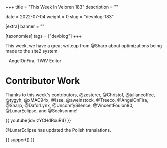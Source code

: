 +++
title = "This Week In Veloren 183"
description = ""

date = 2022-07-04
weight = 0
slug = "devblog-183"

[extra]
banner = ""

[taxonomies]
tags = ["devblog"]
+++

This week, we have a great writeup from @Sharp about optimizations being made to
the site2 system.

\- AngelOnFira, TWiV Editor

# Contributor Work

Thanks to this week's contributors, @zesterer, @Christof, @juliancoffee, @tygyh,
@xMAC94x, @Isse, @aweinstock, @Treeco, @AngelOnFira, @Sharp, @DaforLynx,
@UncomfySilence, @VincentFoulon80, @LunarEclipse, and @Socksonme!

{{
    youtube(id=izYCHdRxuR4)
}}

@LunarEclipse has updated the Polish translations.

{{ support() }}
